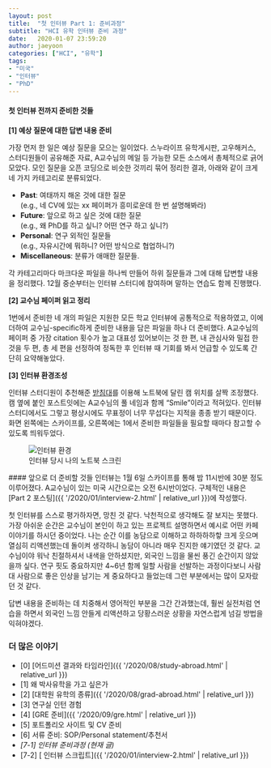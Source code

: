 ```yaml
---
layout: post
title:  "첫 인터뷰 Part 1: 준비과정"
subtitle: "HCI 유학 인터뷰 준비 과정"
date:   2020-01-07 23:59:20
author: jaeyoon
categories: ["HCI", "유학"]
tags:
- "미국"
- "인터뷰"
- "PhD"
---
```


#### 첫 인터뷰 전까지 준비한 것들

**[1] 예상 질문에 대한 답변 내용 준비**

가장 먼저 한 일은 예상 질문을 모으는 일이었다. 스누라이프 유학게시판, 고우해커스, 스터디원들이 공유해준 자료, A교수님의 메일 등 가능한 모든 소스에서 총체적으로 긁어모았다. 모인 질문을 오픈 코딩으로 비슷한 것끼리 묶어 정리한 결과, 아래와 같이 크게 네 가지 카테고리로 분류되었다.

* **Past**: 여태까지 해온 것에 대한 질문<br>(e.g., 네 CV에 있는 xx 페이퍼가 흥미로운데 한 번 설명해봐라)
* **Future**: 앞으로 하고 싶은 것에 대한 질문<br> (e.g., 왜 PhD를 하고 싶니? 어떤 연구 하고 싶니?)
* **Personal**: 연구 외적인 질문들<br> (e.g., 자유시간에 뭐하니? 어떤 방식으로 협업하니?)
* **Miscellaneous**: 분류가 애매한 질문들.

각 카테고리마다 마크다운 파일을 하나씩 만들어 하위 질문들과 그에 대해 답변할 내용을 정리했다. 12월 중순부터는 인터뷰 스터디에 참여하며 말하는 연습도 함께 진행했다.

**[2] 교수님 페이퍼 읽고 정리**

1번에서 준비한 네 개의 파일은 지원한 모든 학교 인터뷰에 공통적으로 적용하였고, 이에 더하여 교수님-specific하게 준비한 내용을 담은 파일을 하나 더 준비했다. A교수님의 페이퍼 중 가장 citation 횟수가 높고 대표성 있어보이는 것 한 편, 내 관심사와 밀접 한 것을 두 편, 총 세 편을 선정하여 정독한 후 인터뷰 때 기회를 봐서 언급할 수 있도록 간단히 요약해놓았다.

**[3] 인터뷰 환경조성**

인터뷰 스터디원이 추천해준 <a href="https://smartstore.naver.com/tabletmarket/products/4769161725?NaPm=ct%3Dk4z1io1c%7Cci%3D61d179284bd282cf5afbc5d7be6a70ab9e3b1540%7Ctr%3Dslsl%7Csn%3D321329%7Cic%3D%7Chk%3D1bfd64cd987e30b0eadb1c1d08ba05baa52e76a2" target="_blank">받침대</a>를 이용해 노트북에 달린 캠 위치를 살짝 조정했다. 캠 옆에 붙인 포스트잇에는 A교수님의 풀 네임과 함께 “Smile”이라고 적혀있다. 인터뷰 스터디에서도 그렇고 평상시에도 무표정이 너무 무섭다는 지적을 종종 받기 때문이다. 화면 왼쪽에는 스카이프를, 오른쪽에는 1에서 준비한 파일들을 필요할 때마다 참고할 수 있도록 띄워두었다.

<figure><img data-action="zoom" src="{{ '/assets/img/200107/screen.jpg' | relative_url }}" alt="인터뷰 환경"><figcaption>인터뷰 당시 나의 노트북 스크린</figcaption></figure>
#### 앞으로 더 준비할 것들
인터뷰는 1월 6일 스카이프를 통해 밤 11시반에 30분 정도 이루어졌다. A교수님이 있는 미국 시간으로는 오전 6시반이었다. 구체적인 내용은 [Part 2 포스팅]({{ '/2020/01/interview-2.html' | relative_url }})에 작성했다. 

첫 인터뷰를 스스로 평가하자면, 망친 것 같다. 낙천적으로 생각해도 잘 보지는 못했다. 가장 아쉬운 순간은 교수님이 본인이 하고 있는 프로젝트 설명하면서 예시로 어떤 카페 이야기를 하시던 중이었다. 나는 순간 이를 농담으로 이해하고 하하하하핳 크게 웃으며 열심히 리액션했는데 돌이켜 생각하니 농담이 아니라 매우 진지한 얘기였던 것 같다. 교수님이야 워낙 친절하셔서 내색을 안하셨지만, 외국인 느낌을 물씬 풍긴 순간이지 않았을까 싶다. 연구 핏도 중요하지만 4~6년 함께 일할 사람을 선발하는 과정이다보니 사람 대 사람으로 좋은 인상을 남기는 게 중요하다고 들었는데 그런 부분에서는 많이 모자랐던 것 같다.

답변 내용을 준비하는 데 치중해서 영어적인 부분을 그간 간과했는데, 훨씬 실전처럼 연습을 하면서 외국인 느낌 안들게 리액션하고 당황스러운 상황을 자연스럽게 넘길 방법을 익혀야겠다.

### 더 많은 이야기

- [0] [어드미션 결과와 타임라인]({{ '/2020/08/study-abroad.html' | relative_url }})
- [1] 왜 박사유학을 가고 싶은가
- [2] [대학원 유학의 종류]({{ '/2020/08/grad-abroad.html' | relative_url }})
- [3] 연구실 인턴 경험
- [4] [GRE 준비]({{ '/2020/09/gre.html' | relative_url }})
- [5] 포트폴리오 사이트 및 CV 준비
- [6] 서류 준비: SOP/Personal statement/추천서
- *[7-1] 인터뷰 준비과정 (현재 글)*
- [7-2] [ 인터뷰 스크립트]({{ '/2020/01/interview-2.html' | relative_url }})